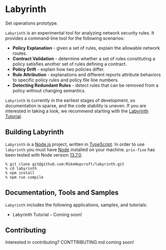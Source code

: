 # Labyrinth

Set operations prototype.


`Labyrinth` is an experimental tool for analyzing network security rules.
It provides a command-line tool for the following scenarios:
* **Policy Explanation** - given a set of rules, explain the allowable network routes.
* **Contract Validation** - determine whether a set of rules constituting a policy satisfies another set of rules defining a contract.
* **Policy Drift** - explain how two policies differ.
* **Rule Attribution** - explanations and different reports attribute behaviors to specific policy rules and policy file line numbers.
* **Detecting Redundant Rules** - detect rules that can be removed from a policy without changing semantics.

`Labyrinth` is currently in the earliest stages of development, so documentation is sparse, and the code stability is uneven. If you are interested in taking a look, we recommend starting with the
[Labyrinth Tutorial](documentation/tutorial.md).

## Building Labyrinth

`Labyrinth` is a [Node.js](https://nodejs.org/en/) project,
written in [TypeScript](https://www.typescriptlang.org/).
In order to use `labyrinth` you must have
[Node](https://nodejs.org/en/download/) installed on your machine.
`prix-fixe` has been tested with Node version [13.7.0](https://nodejs.org/download/release/v13.7.0/).

~~~
% git clone git@github.com:MikeHopcroft/labyrinth.git
% cd labyrinth
% npm install
% npm run compile
~~~

## Documentation, Tools and Samples

`Labyrinth` includes the following applications, samples, and tutorials:
* Labyrinth Tutorial - Coming soon!

## Contributing
Interested in contributing? CONTTRIBUTING.md coming soon!



